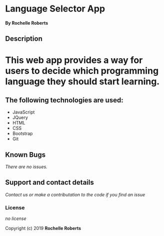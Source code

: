 # Language Selector App

#### By Rochelle Roberts

## Description
# This web app provides a way for users to decide which programming language they should start learning.

## The following technologies are used:
* JavaScript
* JQuery
* HTML
* CSS
* Bootstrap
* Git


## Known Bugs

_There are no issues._

## Support and contact details

_Contact us or make a contributation to the code if you find an issue_


### License

*no license*

Copyright (c) 2019 **Rochelle Roberts**